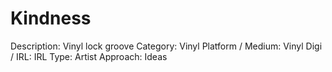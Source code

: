 # Kindness

Description: Vinyl lock groove
Category: Vinyl
Platform / Medium: Vinyl
Digi / IRL: IRL
Type: Artist
Approach: Ideas